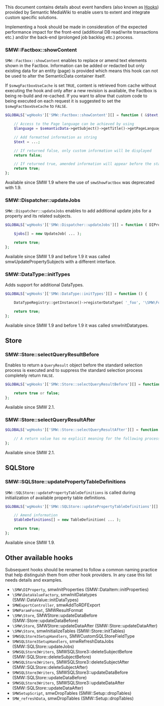 This document contains details about event handlers (also known as [Hooks][hooks]) provided by Semantic MediaWiki to enable users to extent and integrate custom specific solutions.

Implementing a hook should be made in consideration of the expected performance impact for the front-end (additional DB read/write transactions etc.) and/or the back-end (prolonged job backlog etc.) process.

### SMW::Factbox::showContent
`SMW::Factbox::showContent` enables to replace or amend text elements shown in the Factbox. Information can be added or redacted but only existing data for an entity (page) is provided which means this hook can not be used to alter the SemanticData container itself.

If `$smwgFactboxUseCache` is set `TRUE`, content is retrieved from cache without executing the hook and only after a new revision is available, the Factbox is being re-build and re-cached. If you want to allow that custom code to being executed on each request it is suggested to set the `$smwgFactboxUseCache` to `FALSE`.

```php
$GLOBALS['wgHooks']['SMW::Factbox::showContent'][] = function ( &$text, SemanticData $semanticData ) {

	// Access to the Page language can be achieved by using
	$language = $semanticData->getSubject()->getTitle()->getPageLanguage()

	// Add formatted information as string
	$text = ...;

	// If returned false, only custom information will be displayed
	return false;

	// If returned true, amended information will appear before the standard Factbox
	return true;
};
```
Available since SMW 1.9 where the use of `smwShowFactbox` was deprecated with 1.9.

### SMW::Dispatcher::updateJobs
`SMW::Dispatcher::updateJobs` enables to add additional update jobs for a property and its related subjects.

```php
$GLOBALS['wgHooks']['SMW::Dispatcher::updateJobs'][] = function ( DIProperty $property, &$jobs ) {

	$jobs[] = new UpdateJob( ... );

	return true;
};
```
Available since SMW 1.9 and before 1.9 it was called smwUpdatePropertySubjects with a different interface.

### SMW::DataType::initTypes
Adds support for additional DataTypes.

```php
$GLOBALS['wgHooks']['SMW::DataType::initTypes'][] = function () {

	DataTypeRegistry::getInstance()->registerDataType( '_foo', '\SMW\FooValue', \SMW\DataItem::TYPE_GEO );

	return true;
};
```
Available since SMW 1.9 and before 1.9 it was called smwInitDatatypes.

## Store

### SMW::Store::selectQueryResultBefore

Enables to return a `QueryResult` object before the standard selection process is executed and to suppress the standard selection process completely return `FALSE`.

```php
$GLOBALS['wgHooks']['SMW::Store::selectQueryResultBefore'][] = function ( Store $store, Query $query, QueryResult &$result ) {

	return true or false;
};
```
Available since SMW 2.1.

### SMW::Store::selectQueryResultAfter

```php
$GLOBALS['wgHooks']['SMW::Store::selectQueryResultAfter'][] = function ( Store $store, QueryResult &$result ) {

	// A return value has no explicit meaning for the following processing
};
```
Available since SMW 2.1.

## SQLStore

### SMW::SQLStore::updatePropertyTableDefinitions
`SMW::SQLStore::updatePropertyTableDefinitions` is called during initialization of available property table definitions.

```php
$GLOBALS['wgHooks']['SMW::SQLStore::updatePropertyTableDefinitions'][] = function ( TableDefinition &$tableDefinitions ) {

	// Amend information
	$tableDefinitions[] = new TableDefinition( ... );

	return true;
};
```
Available since SMW 1.9.

## Other available hooks

Subsequent hooks should be renamed to follow a common naming practice that help distinguish them from other hook providers. In any case this list needs details and examples.

* `\SMW\DIProperty`, smwInitProperties (SMW::DataItem::initProperties)
* `\SMW\DataValueFactory`, smwInitDatatypes (SMW::DataValue::initDataTypes)
* `SMWExportController`, smwAddToRDFExport
* `SMWParamFormat`, SMWResultFormat
* `\SMW\Store`, SMWStore::updateDataBefore (SMW::Store::updateDataBefore)
* `\SMW\Store`, SMWStore::updateDataAfter (SMW::Store::updateDataAfter)
* `\SMW\Store`, smwInitializeTables (SMW::Store::initTables)
* `SMWSQLStore3SetupHandlers`, SMWCustomSQLStoreFieldType
* `SMWSQLStore3SetupHandlers`, smwRefreshDataJobs (SMW::SQLStore::updateJobs)
* `SMWSQLStore3Writers`, SMWSQLStore3::deleteSubjectBefore (SMW::SQLStore::deleteSubjectBefore)
* `SMWSQLStore3Writers`, SMWSQLStore3::deleteSubjectAfter (SMW::SQLStore::deleteSubjectAfter)
* `SMWSQLStore3Writers`, SMWSQLStore3::updateDataBefore (SMW::SQLStore::updateDataBefore)
* `SMWSQLStore3Writers`, SMWSQLStore3::updateDataAfter (SMW::SQLStore::updateDataAfter)
* `SMWSetupScript`, smwDropTables (SMW::Setup::dropTables)
* `SMW_refreshData`, smwDropTables (SMW::Setup::dropTables)

[hooks]: https://www.mediawiki.org/wiki/Hooks "Manual:Hooks"
